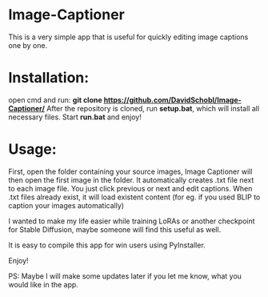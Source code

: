# Image-Captioner
This is a very simple app that is useful for quickly editing image captions one by one.

# Installation:
open cmd and run: **git clone https://github.com/DavidSchobl/Image-Captioner/**
After the repository is cloned, run **setup.bat**, which will install all necessary files.
Start **run.bat** and enjoy!

# Usage:
First, open the folder containing your source images, Image Captioner will then open the first image in the folder.
It automatically creates .txt file next to each image file.
You just click previous or next and edit captions.
When .txt files already exist, it will load existent content (for eg. if you used BLIP to caption your images automatically)

I wanted to make my life easier while training LoRAs or another checkpoint for Stable Diffusion, maybe someone will find this useful as well.

It is easy to compile this app for win users using PyInstaller.

Enjoy!

PS: Maybe I will make some updates later if you let me know, what you would like in the app.
